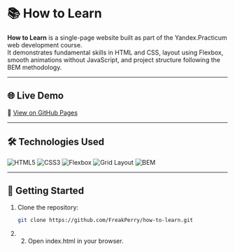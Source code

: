 # 📚 How to Learn

**How to Learn** is a single-page website built as part of the Yandex.Practicum web development course.  
It demonstrates fundamental skills in HTML and CSS, layout using Flexbox, smooth animations without JavaScript, and project structure following the BEM methodology.

---

## 🌐 Live Demo

🔗 [View on GitHub Pages](https://freakperry.github.io/how-to-learn)

---

## 🛠 Technologies Used

![HTML5](https://img.shields.io/badge/HTML5-E34F26?style=flat&logo=html5&logoColor=white)
![CSS3](https://img.shields.io/badge/CSS3-1572B6?style=flat&logo=css3&logoColor=white)
![Flexbox](https://img.shields.io/badge/Flexbox-Layout-orange?style=flat)
![Grid Layout](https://img.shields.io/badge/CSS%20Grid-Layout-28a745?style=flat)
![BEM](https://img.shields.io/badge/BEM-Methodology-blue?style=flat)

---

## 🚀 Getting Started

1. Clone the repository:

   ```bash
   git clone https://github.com/FreakPerry/how-to-learn.git
   ```

2. 2.	Open index.html in your browser.